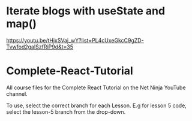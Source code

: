 # Iterate blogs with useState and map()

https://youtu.be/tHjxSVaj_wY?list=PL4cUxeGkcC9gZD-Tvwfod2gaISzfRiP9d&t=35

# Complete-React-Tutorial
All course files for the Complete React Tutorial on the Net Ninja YouTube channel.

To use, select the correct branch for each Lesson. E.g for lesson 5 code, select the lesson-5 branch from the drop-down.
